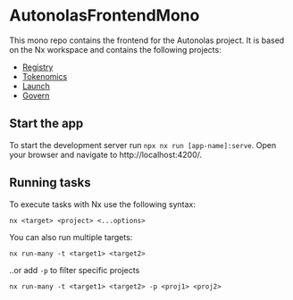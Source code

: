 # AutonolasFrontendMono

This mono repo contains the frontend for the Autonolas project. It is based on the Nx workspace and contains the following projects:
- [Registry](https://registry.olas.network/)
- [Tokenomics](https://tokenomics.olas.network/)
- [Launch](https://launch.olas.network/)
- [Govern](https://govern.olas.network/)

## Start the app

To start the development server run `npx nx run [app-name]:serve`. Open your browser and navigate to http://localhost:4200/. 

## Running tasks

To execute tasks with Nx use the following syntax:

```
nx <target> <project> <...options>
```

You can also run multiple targets:

```
nx run-many -t <target1> <target2>
```

..or add `-p` to filter specific projects

```
nx run-many -t <target1> <target2> -p <proj1> <proj2>
```

